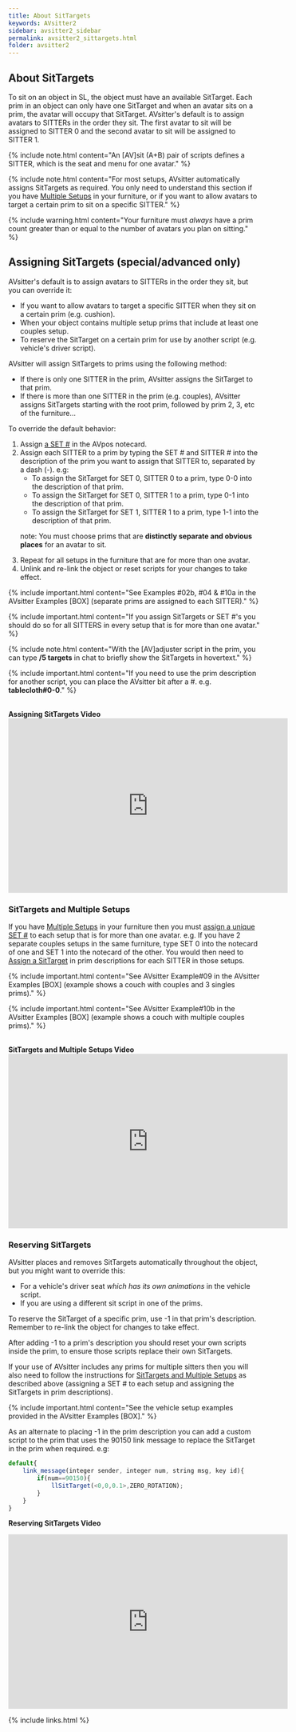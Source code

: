 ```yaml
---
title: About SitTargets
keywords: AVsitter2
sidebar: avsitter2_sidebar
permalink: avsitter2_sittargets.html
folder: avsitter2
---
```


## About SitTargets

To sit on an object in SL, the object must have an available SitTarget. Each prim in an object can only have one SitTarget and when an avatar sits on a prim, the avatar will occupy that SitTarget. AVsitter's default is to assign avatars to SITTERs in the order they sit. The first avatar to sit will be assigned to SITTER 0 and the second avatar to sit will be assigned to SITTER 1.

{% include note.html content="An [AV]sit (A+B) pair of scripts defines a SITTER, which is the seat and menu for one avatar." %}

{% include note.html content="For most setups, AVsitter automatically assigns SitTargets as required. You only need to understand this section if you have <a href='/avsitter2_home.html#multiple-setups'>Multiple Setups</a> in your furniture, or if you want to allow avatars to target a certain prim to sit on a specific SITTER." %}

{% include warning.html content="Your furniture must <i>always</i> have a prim count greater than or equal to the number of avatars you plan on sitting." %}

## Assigning SitTargets (special/advanced only)
AVsitter's default is to assign avatars to SITTERs in the order they sit, but you can override it:

<ul>
<li/>If you want to allow avatars to target a specific SITTER when they sit on a certain prim (e.g. cushion).
<li/>When your object contains multiple setup prims that include at least one couples setup.
<li/>To reserve the SitTarget on a certain prim for use by another script (e.g. vehicle's driver script).
</ul>

AVsitter will assign SitTargets to prims using the following method:

<ul>
<li/>If there is only one SITTER in the prim, AVsitter assigns the SitTarget to that prim.
<li/>If there is more than one SITTER in the prim (e.g. couples), AVsitter assigns SitTargets starting with the root prim, followed by prim 2, 3, etc of the furniture...
</ul>

To override the default behavior:

<ol>
<li/>Assign <a href="/avsitter2_avpos.html#set">a SET #</a> in the AVpos notecard.

<li/>Assign each SITTER to a prim by typing the SET # and SITTER # into the description of the prim you want to assign that SITTER to, separated by a dash (-). e.g: 

<ul>
<li/>To assign the SitTarget for SET 0, SITTER 0 to a prim, type 0-0 into the description of that prim.
<li/>To assign the SitTarget for SET 0, SITTER 1 to a prim, type 0-1 into the description of that prim.
<li/>To assign the SitTarget for SET 1, SITTER 1 to a prim, type 1-1 into the description of that prim.
</ul>

note: You must choose prims that are <b>distinctly separate and obvious places</b> for an avatar to sit.

<li/>Repeat for all setups in the furniture that are for more than one avatar.

<li/>Unlink and re-link the object or reset scripts for your changes to take effect.
</ol>

{% include important.html content="See Examples #02b, #04 & #10a in the AVsitter Examples [BOX] (separate prims are assigned to each SITTER)." %}

{% include important.html content="If you assign SitTargets or SET #'s you should do so for all SITTERS in every setup that is for more than one avatar." %}

{% include note.html content="With the [AV]adjuster script in the prim, you can type <b>/5 targets</b> in chat to briefly show the SitTargets in hovertext." %}

{% include important.html content="If you need to use the prim description for another script, you can place the AVsitter bit after a #. e.g. <b>tablecloth#0-0</b>." %}

<br>
<b>Assigning SitTargets Video</b>

<iframe height="349" src="https://www.youtube.com/embed/RYqGKGk21D8?rel=0" frameborder="0" width="560" allowfullscreen=""></iframe>

### SitTargets and Multiple Setups
If you have <a href="/avsitter2_home.html#multiple-setups">Multiple Setups</a> in your furniture then you must <a href="/avsitter2_avpos.html#set">assign a unique SET #</a> to each setup that is for more than one avatar. e.g. If you have 2 separate couples setups in the same furniture, type SET 0 into the notecard of one and SET 1 into the notecard of the other. You would then need to <a href="/avsitter2_sittargets.html#assigning-sittargets-specialadvanced-only">Assign a SitTarget</a> in prim descriptions for each SITTER in those setups.

{% include important.html content="See AVsitter Example#09 in the AVsitter Examples [BOX] (example shows a couch with couples and 3 singles prims)." %}

{% include important.html content="See AVsitter Example#10b in the AVsitter Examples [BOX] (example shows a couch with multiple couples prims)." %}

<br>
<b>SitTargets and Multiple Setups Video</b>

<iframe height="349" src="https://www.youtube.com/embed/KilhfAQsrY4?rel=0" frameborder="0" width="560" allowfullscreen=""></iframe>

### Reserving SitTargets
AVsitter places and removes SitTargets automatically throughout the object, but you might want to override this:

<ul>
<li/>For a vehicle's driver seat <i>which has its own animations</i> in the vehicle script.
<li/>If you are using a different sit script in one of the prims.
</ul>

To reserve the SitTarget of a specific prim, use -1 in that prim's description. Remember to re-link the object for changes to take effect.

After adding -1 to a prim's description you should reset your own scripts inside the prim, to ensure those scripts replace their own SitTargets.

If your use of AVsitter includes any prims for multiple sitters then you will also need to follow the instructions for <a href="/avsitter2_sittargets.html#sittargets-and-multiple-setups">SitTargets and Multiple Setups</a> as described above (assigning a SET # to each setup and assigning the SitTargets in prim descriptions).

{% include important.html content="See the vehicle setup examples provided in the AVsitter Examples [BOX]." %}

As an alternate to placing -1 in the prim description you can add a custom script to the prim that uses the 90150 link message to replace the SitTarget in the prim when required. e.g:

```js
default{
	link_message(integer sender, integer num, string msg, key id){
		if(num==90150){
			llSitTarget(<0,0,0.1>,ZERO_ROTATION);	
		}
	}
}
```

<b>Reserving SitTargets Video</b>

<iframe height="349" src="https://www.youtube.com/embed/zRD_Uwenh6c?rel=0" frameborder="0" width="560" allowfullscreen=""></iframe>

{% include links.html %}
